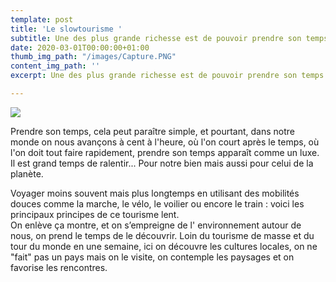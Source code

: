 ```yaml
---
template: post
title: 'Le slowtourisme '
subtitle: Une des plus grande richesse est de pouvoir prendre son temps....
date: 2020-03-01T00:00:00+01:00
thumb_img_path: "/images/Capture.PNG"
content_img_path: ''
excerpt: Une des plus grande richesse est de pouvoir prendre son temps....

---
```

![](/images/Capture.PNG) 

Prendre son temps, cela peut paraître simple, et pourtant, dans notre monde on nous avançons à cent à l'heure, où l'on court après le temps, où l'on doit tout faire rapidement, prendre son temps apparaît comme un luxe. Il est grand temps de ralentir... Pour notre bien mais aussi pour celui de la planète.

Voyager moins souvent mais plus longtemps en utilisant des mobilités douces comme la marche, le vélo, le voilier ou encore le train : voici les principaux principes de ce tourisme lent.  
On enlève ça montre, et on s’empreigne de l' environnement autour de nous, on prend le temps de le découvrir. Loin du tourisme de masse et du tour du monde en une semaine, ici on découvre les cultures locales, on ne "fait" pas un pays mais on le visite, on contemple les paysages et on favorise les rencontres.